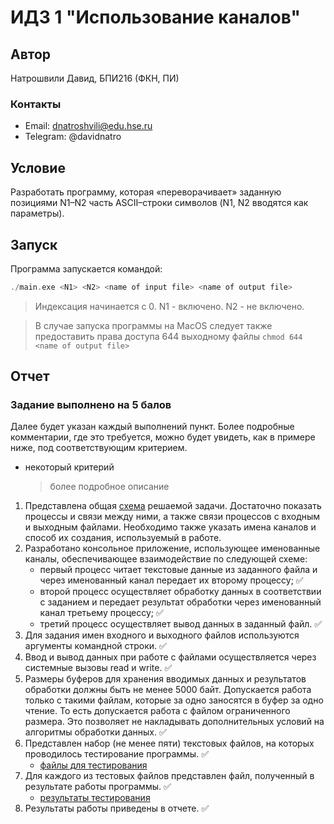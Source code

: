 # ИДЗ 1 "Использование каналов"

## Автор
Натрошвили Давид, БПИ216 (ФКН, ПИ)

### Контакты
* Email: dnatroshvili@edu.hse.ru
* Telegram: @davidnatro

## Условие
Разработать программу, которая «переворачивает» заданную позициями N1–N2 
часть ASCII–строки символов (N1, N2 вводятся как параметры).

## Запуск
Программа запускается командой:
``` c
./main.exe <N1> <N2> <name of input file> <name of output file> 
```

> Индексация начинается с 0. N1 - включено. N2 - не включено.

> В случае запуска программы на MacOS следует также предоставить права доступа 644 выходному файлы ```chmod 644 <name of output file>```


## Отчет
### Задание выполнено на 5 балов
Далее будет указан каждый выполнений пункт. Более подробные комментарии, где это требуется, можно будет увидеть, как в примере ниже, под соответствующим критерием.
* некоторый критерий
    > более подробное описание


1. Представлена общая [схема](scheme.pdf) решаемой задачи. Достаточно показать процессы и связи между ними, а также связи процессов с входным и выходным файлами. Необходимо также указать имена каналов и способ их создания, используемый в работе.
2. Разработано консольное приложение, использующее именованные каналы, обеспечивающее взаимодействие по следующей схеме:
    - первый процесс читает текстовые данные из заданного файла и через именованный канал передает их второму процессу; :white_check_mark:
    - второй процесс осуществляет обработку данных в соответствии с заданием и передает результат обработки через именованный канал третьему процессу; :white_check_mark:
    - третий процесс осуществляет вывод данных в заданный файл. :white_check_mark:
3. Для задания имен входного и выходного файлов используются аргументы командной строки. :white_check_mark:
4. Ввод и вывод данных при работе с файлами осуществляется через системные вызовы read и write. :white_check_mark:
5. Размеры буферов для хранения вводимых данных и результатов обработки должны быть не менее 5000 байт. Допускается работа только с такими файлам, которые за одно заносятся в буфер за одно чтение. То есть допускается работа с файлом ограниченного размера. Это позволяет не накладывать дополнительных условий на алгоритмы обработки данных. :white_check_mark:
6. Представлен набор (не менее пяти) текстовых файлов, на которых проводилось тестирование программы. :white_check_mark:
    - [файлы для тестирования](tests/inputs/)
7. Для каждого из тестовых файлов представлен файл, полученный в результате работы программы. :white_check_mark:
    - [результаты тестирования](tests/outputs/)
8. Результаты работы приведены в отчете. :white_check_mark: